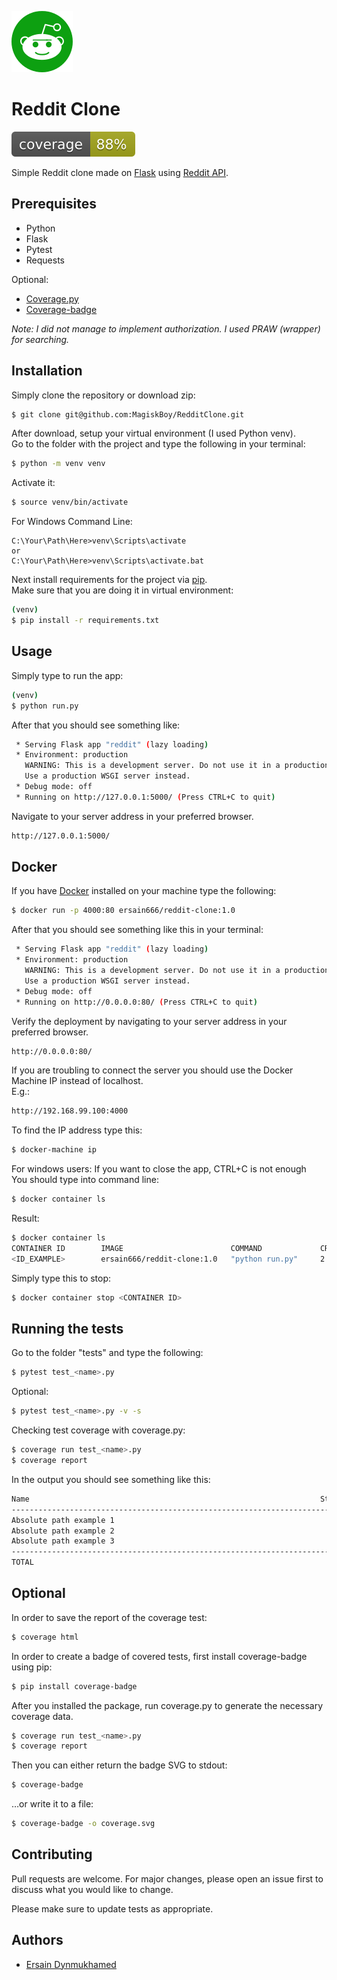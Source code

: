 ![Alt text](/reddit/static/img/reddit.png)
# Reddit Clone 
![Alt text](/test/coverage.svg)


Simple Reddit clone made on [Flask](http://flask.pocoo.org/) using [Reddit API](https://www.reddit.com/dev/api/).

## Prerequisites
* Python
* Flask
* Pytest
* Requests

Optional:
* [Coverage.py](https://coverage.readthedocs.io/en/v4.5.x/)
* [Coverage-badge](https://pypi.org/project/coverage-badge/)

_Note: I did not manage to implement authorization._
_I used PRAW (wrapper) for searching._

## Installation

Simply clone the repository or download zip: 
```sh
$ git clone git@github.com:MagiskBoy/RedditClone.git
```
After download, setup your virtual environment (I used Python venv).
<br>
Go to the folder with the project and type the following in your terminal:
```sh
$ python -m venv venv
```

Activate it:
```sh
$ source venv/bin/activate
```
For Windows Command Line:
```
C:\Your\Path\Here>venv\Scripts\activate
or
C:\Your\Path\Here>venv\Scripts\activate.bat
```

Next install requirements for the project via [pip](https://pip.pypa.io/en/stable/installing/).
<br>
Make sure that you are doing it in virtual environment:
```sh
(venv)
$ pip install -r requirements.txt
```

## Usage 
Simply type to run the app:
```sh
(venv)
$ python run.py
```
After that you should see something like:
```sh
 * Serving Flask app "reddit" (lazy loading)
 * Environment: production
   WARNING: This is a development server. Do not use it in a production deployment.
   Use a production WSGI server instead.
 * Debug mode: off
 * Running on http://127.0.0.1:5000/ (Press CTRL+C to quit)
```
Navigate to your server address in your preferred browser.
```sh
http://127.0.0.1:5000/
```


##  Docker
If you have [Docker](https://www.docker.com/) installed on your machine type the following:
```sh
$ docker run -p 4000:80 ersain666/reddit-clone:1.0
```

After that you should see something like this in your terminal:
```sh
 * Serving Flask app "reddit" (lazy loading)
 * Environment: production
   WARNING: This is a development server. Do not use it in a production deployment.
   Use a production WSGI server instead.
 * Debug mode: off
 * Running on http://0.0.0.0:80/ (Press CTRL+C to quit)
```
Verify the deployment by navigating to your server address in your preferred browser.
```sh
http://0.0.0.0:80/
```

If you are troubling to connect the server you should use the Docker Machine IP instead of localhost. <br>
E.g.:
```sh
http://192.168.99.100:4000
```

To find the IP address type this:
```sh
$ docker-machine ip
```

For windows users:
If you want to close the app, CTRL+C is not enough
<br>
You should type into command line:
```sh
$ docker container ls 
```
Result:
```sh
$ docker container ls
CONTAINER ID        IMAGE                        COMMAND             CREATED             STATUS              PORTS                  NAMES
<ID_EXAMPLE>        ersain666/reddit-clone:1.0   "python run.py"     2 minutes ago       Up About a minute   0.0.0.0:4000->80/tcp   nostalgic_goodall
```
Simply type this to stop:
```sh
$ docker container stop <CONTAINER ID>
```

## Running the tests
Go to the folder "tests" and type the following:
```sh
$ pytest test_<name>.py
```
Optional:
```sh
$ pytest test_<name>.py -v -s
```

Checking test coverage with coverage.py:
```sh
$ coverage run test_<name>.py
$ coverage report
```
In the output you should see something like this:
```sh
Name                                                                 Stmts   Miss  Cover
----------------------------------------------------------------------------------------
Absolute path example 1                                                 11      0   100%
Absolute path example 2                                                 16      0   100%
Absolute path example 3                                                  8      0   100%
----------------------------------------------------------------------------------------
TOTAL                                                                   35      0   100%
```
## Optional
In order to save the report of the coverage test:
```sh
$ coverage html
```

In order to create a badge of covered tests, first install coverage-badge using pip:
```sh
$ pip install coverage-badge
```
After you installed the package, run coverage.py to generate the necessary coverage data.
```sh
$ coverage run test_<name>.py
$ coverage report
```
Then you can either return the badge SVG to stdout:
```sh
$ coverage-badge
```
…or write it to a file:
```sh
$ coverage-badge -o coverage.svg
```

## Contributing
Pull requests are welcome. For major changes, please open an issue first to discuss what you would like to change.

Please make sure to update tests as appropriate.

## Authors
* [Ersain Dynmukhamed](https://github.com/Ersain)
